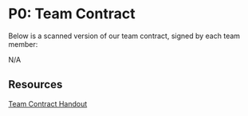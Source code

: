# P0: Team Contract

Below is a scanned version of our team contract, signed by each team member:

N/A

## Resources
[Team Contract Handout](http://www.hcitang.org/uploads/Teaching/TeamContract-Handout.docx)